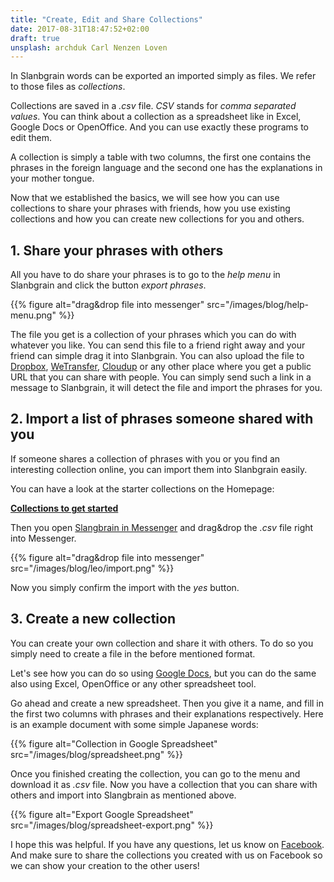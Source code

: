 ```yaml
---
title: "Create, Edit and Share Collections"
date: 2017-08-31T18:47:52+02:00
draft: true
unsplash: archduk Carl Nenzen Loven
---
```


In Slanbgrain words can be exported an imported simply as files.
We refer to those files as *collections*.

Collections are saved in a *.csv* file.
*CSV* stands for *comma separated values*.
You can think about a collection as a spreadsheet like in Excel, Google Docs or OpenOffice.
And you can use exactly these programs to edit them.

A collection is simply a table with two columns,
the first one contains the phrases in the foreign language
and the second one has the explanations in your mother tongue.

Now that we established the basics, we will see how you can use collections to share your phrases with friends,
how you use existing collections and how you can create new collections for you and others.


## 1. Share your phrases with others

All you have to do share your phrases is to go to the *help menu* in Slanbgrain and click the  button *export phrases*.

{{% figure alt="drag&drop file into messenger" src="/images/blog/help-menu.png" %}}

The file you get is a collection of your phrases which you can do with whatever you like.
You can send this file to a friend right away and your friend can simple drag it into Slanbgrain.
You can also upload the file to [Dropbox](https://www.dropbox.com/), [WeTransfer](https://wetransfer.com/), [Cloudup](https://cloudup.com/)
or any other place where you get a public URL that you can share with people.
You can simply send such a link in a message to Slanbgrain, it will detect the file and import the phrases for you.


## 2. Import a list of phrases someone shared with you

If someone shares a collection of phrases with you or you find an interesting collection online, you can import them into Slanbgrain easily.

You can have a look at the starter collections on the Homepage:

**[Collections to get started](/#collections)**

Then you open [Slangbrain in Messenger](https://www.messenger.com/t/slangbrain) and drag&drop the *.csv* file right into Messenger.

{{% figure alt="drag&drop file into messenger" src="/images/blog/leo/import.png" %}}

Now you simply confirm the import with the *yes* button.


## 3. Create a new collection

You can create your own collection and share it with others.
To do so you simply need to create a file in the before mentioned format.

Let's see how you can do so using [Google Docs](https://docs.google.com/spreadsheets/),
but you can do the same also using Excel, OpenOffice or any other spreadsheet tool.

Go ahead and create a new spreadsheet. Then you give it a name, and fill in the first two columns with phrases
and their explanations respectively.
Here is an example document with some simple Japanese words:

{{% figure alt="Collection in Google Spreadsheet" src="/images/blog/spreadsheet.png" %}}

Once you finished creating the collection, you can go to the menu and download it as *.csv* file.
Now you have a collection that you can share with others and import into Slangbrain as mentioned above.

{{% figure alt="Export Google Spreadsheet" src="/images/blog/spreadsheet-export.png" %}}


I hope this was helpful. If you have any questions, let us know on [Facebook](https://www.facebook.com/slangbrain/).
And make sure to share the collections you created with us on Facebook so we can show your creation to the other users!
